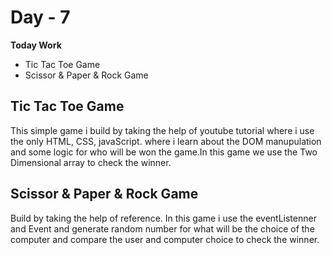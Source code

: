 # Day - 7
**Today Work**
- Tic Tac Toe Game
- Scissor & Paper & Rock Game

## Tic Tac Toe Game
This simple game i build by taking the help of youtube tutorial where i use the only HTML, CSS, javaScript. where i learn about the DOM manupulation and some logic for who will be won the game.In this game we use the Two Dimensional array to check the winner.

## Scissor & Paper & Rock Game
Build by taking the help of reference. In this game i use the eventListenner and Event and generate random number for what will be the choice of the computer and compare the user and computer choice to check the winner.